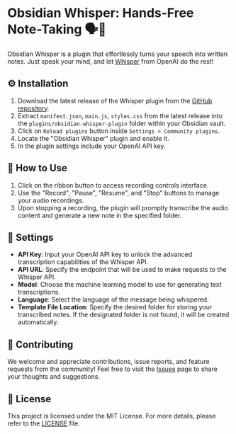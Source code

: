 # Obsidian Whisper: Hands-Free Note-Taking 🗣️📝

Obsidian Whisper is a plugin that effortlessly turns your speech into written notes. Just speak your mind, and let  [Whisper](https://openai.com/research/whisper) from OpenAI do the rest!

## ⚙️ Installation

1. Download the latest release of the Whisper plugin from the [GitHub repository](https://github.com/nikdanilov/whisper-obsidian-plugin/releases).
2. Extract `manifest.json`, `main.js`, `styles.css` from the latest release into the `plugins/obsidian-whisper-plugin` folder within your Obsidian vault.
3. Click on `Reload plugins` button inside `Settings > Community plugins`.
4. Locate the "Obsidian Whisper" plugin and enable it.
5. In the plugin settings include your OpenAI API key.

## 🎯 How to Use

1. Click on the ribbon button to access recording controls interface.
2. Use the "Record", "Pause", "Resume", and "Stop" buttons to manage your audio recordings.
3. Upon stopping a recording, the plugin will promptly transcribe the audio content and generate a new note in the specified folder.

## 🔧 Settings

- **API Key**: Input your OpenAI API key to unlock the advanced transcription capabilities of the Whisper API.
- **API URL**: Specify the endpoint that will be used to make requests to the Whisper API.
- **Model**: Choose the machine learning model to use for generating text transcriptions.
- **Language**: Select the language of the message being whispered.
- **Template File Location**: Specify the desired folder for storing your transcribed notes. If the designated folder is not found, it will be created automatically.

## 🤝 Contributing

We welcome and appreciate contributions, issue reports, and feature requests from the community! Feel free to visit the [Issues](https://github.com/nikdanilov/whisper-obsidian-plugin/issues) page to share your thoughts and suggestions.

## 📜 License

This project is licensed under the MIT License. For more details, please refer to the [LICENSE](https://github.com/nikdanilov/whisper-obsidian-plugin/blob/main/LICENSE) file.
